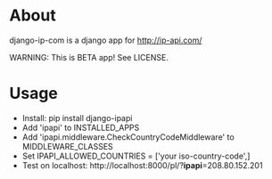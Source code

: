 About
=====

django-ip-com is a django app for http://ip-api.com/

WARNING: This is BETA app! See LICENSE.

Usage
=====

- Install: pip install django-ipapi    
- Add 'ipapi' to INSTALLED_APPS
- Add 'ipapi.middleware.CheckCountryCodeMiddleware' to MIDDLEWARE_CLASSES
- Set IPAPI_ALLOWED_COUNTRIES = ['your iso-country-code',]     
- Test on localhost: http://localhost:8000/pl/?__ipapi__=208.80.152.201